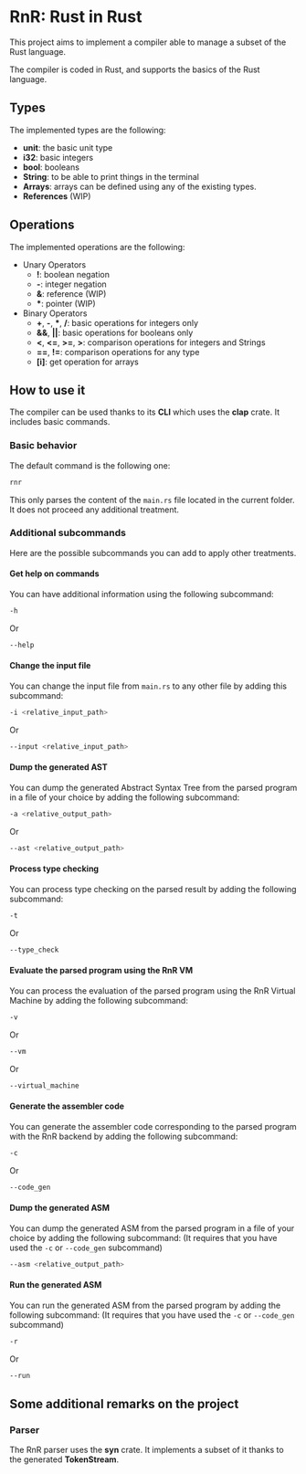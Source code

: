 # RnR: Rust in Rust

This project aims to implement a compiler able to manage a subset of the Rust language.

The compiler is coded in Rust, and supports the basics of the Rust language.

## Types

The implemented types are the following:

- **unit**: the basic unit type
- **i32**: basic integers
- **bool**: booleans
- **String**: to be able to print things in the terminal
- **Arrays**: arrays can be defined using any of the existing types.
- **References** (WIP)

## Operations

The implemented operations are the following:
- Unary Operators
  - **!**: boolean negation
  - **-**: integer negation
  - **&**: reference (WIP)
  - **\***: pointer (WIP)
- Binary Operators
  - **+**, **-**, **\***, **/**: basic operations for integers only
  - **&&**, **||**: basic operations for booleans only
  - **<**, **<=**, **>=**, **>**: comparison operations for integers and Strings
  - **==**, **!=**: comparison operations for any type
  - **\[i\]**: get operation for arrays

## How to use it

The compiler can be used thanks to its **CLI** which uses the **clap** crate. It includes basic commands.

### Basic behavior

The default command is the following one:
```bash
rnr
```

This only parses the content of the `main.rs` file located in the current folder. It does not proceed any additional treatment.

### Additional subcommands

Here are the possible subcommands you can add to apply other treatments.

#### Get help on commands

You can have additional information using the following subcommand:
```bash
-h
```
Or
```bash
--help
```

#### Change the input file

You can change the input file from `main.rs` to any other file by adding this subcommand:
```bash
-i <relative_input_path>
```
Or
```bash
--input <relative_input_path>
```

#### Dump the generated AST

You can dump the generated Abstract Syntax Tree from the parsed program in a file of your choice by adding the following subcommand:
```bash
-a <relative_output_path>
```
Or
```bash
--ast <relative_output_path>
```

#### Process type checking

You can process type checking on the parsed result by adding the following subcommand:
```bash
-t
```
Or
```bash
--type_check
```

#### Evaluate the parsed program using the RnR VM

You can process the evaluation of the parsed program using the RnR Virtual Machine by adding the following subcommand:
```bash
-v
```
Or
```bash
--vm
```
Or
```bash
--virtual_machine
```

#### Generate the assembler code

You can generate the assembler code corresponding to the parsed program with the RnR backend by adding the following subcommand:
```bash
-c
```
Or
```bash
--code_gen
```

#### Dump the generated ASM

You can dump the generated ASM from the parsed program in a file of your choice by adding the following subcommand: (It requires that you have used the `-c` or `--code_gen` subcommand)
```bash
--asm <relative_output_path>
```

#### Run the generated ASM

You can run the generated ASM from the parsed program by adding the following subcommand: (It requires that you have used the `-c` or `--code_gen` subcommand)
```bash
-r
```
Or
```bash
--run
```

## Some additional remarks on the project

### Parser

The RnR parser uses the **syn** crate. It implements a subset of it thanks to the generated **TokenStream**.
